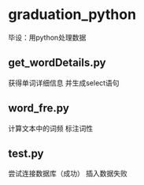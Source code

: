 # graduation_python
毕设：用python处理数据
## get_wordDetails.py
获得单词详细信息 并生成select语句
## word_fre.py
计算文本中的词频 标注词性
## test.py
尝试连接数据库（成功）
插入数据失败
